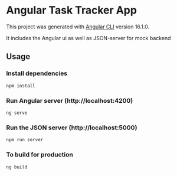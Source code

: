 # Angular Task Tracker App

This project was generated with [Angular CLI](https://github.com/angular/angular-cli) version 16.1.0.

It includes the Angular ui as well as JSON-server for mock backend

## Usage

### Install dependencies

```
npm install
```

### Run Angular server (http://localhost:4200)

```
ng serve
```

### Run the JSON server (http://localhost:5000)

```
npm run server
```

### To build for production

```
ng build
```
